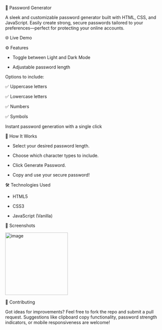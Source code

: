 🔐 Password Generator


A sleek and customizable password generator built with HTML, CSS, and JavaScript. Easily create strong, secure passwords tailored to your preferences—perfect for protecting your online accounts.

🌐 Live Demo

⚙️ Features

* Toggle between Light and Dark Mode

* Adjustable password length

Options to include:

✅ Uppercase letters

✅ Lowercase letters

✅ Numbers

✅ Symbols

Instant password generation with a single click

🧠 How It Works

- Select your desired password length.

- Choose which character types to include.

- Click Generate Password.

- Copy and use your secure password!

🛠️ Technologies Used

* HTML5

* CSS3

* JavaScript (Vanilla)

📸 Screenshots

<img width="200" height="200" alt="image" src="https://github.com/user-attachments/assets/88a02fbd-20eb-4c9a-a648-aee8b4bbbfd1" />


🙌 Contributing

Got ideas for improvements? Feel free to fork the repo and submit a pull request. Suggestions like clipboard copy functionality, password strength indicators, or mobile responsiveness are welcome!
